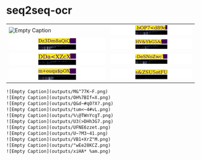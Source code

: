 # seq2seq-ocr


|                                             |                                            |
| -                                           | -                                          |
| ![Empty   Caption](outputs/"1c\AZpQW<y.png) | ![Empty   Caption](outputs/.bOP7<d89e.png) |
| ![Empty   Caption](outputs/Dz3Dm8aQiQ.png)  | ![Empty   Caption](outputs/HV&YhG5A.png)   |
| ![Empty   Caption](outputs/DDa<XZcX.png)    | ![Empty   Caption](outputs/-DeSNoZwc`.png) |
| ![Empty   Caption](outputs/m+omqa$pOX.png)  | ![Empty   Caption](outputs/s&ZSU5otFU.png) |

```
![Empty Caption](outputs/M&^77K~F.png)
![Empty Caption](outputs/OH%7BIf=X.png)
![Empty Caption](outputs/Q&d~#qO?X?.png)
![Empty Caption](outputs/tum<~4#vL.png)
![Empty Caption](outputs/%\@TWnYcgT.png)
![Empty Caption](outputs/U3(>DHh3G7.png)
![Empty Caption](outputs/UFNE6zzet.png)
![Empty Caption](outputs/U~?M3~41.png)
![Empty Caption](outputs/VB1+XrZ"M.png)
![Empty Caption](outputs/"wEe28KCZ.png)
![Empty Caption](outputs/xiHA* %am.png)
```
